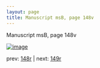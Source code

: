```yaml
---
layout: page
title: Manuscript msB, page 148v
---
```


Manuscript msB, page 148v

[![image](http://www.homermultitext.org/iipsrv?OBJ=IIP,1.0&FIF=/project/homer/pyramidal/deepzoom/hmt/vbbifolio/v1/vb_148v_149r.tif&WID=100&CVT=JPEG)](http://www.homermultitext.org/ict2/?urn=urn:cite2:hmt:vbbifolio.v1:vb_148v_149r)

prev:  [148r](../148r) | next:  [149r](../149r)

